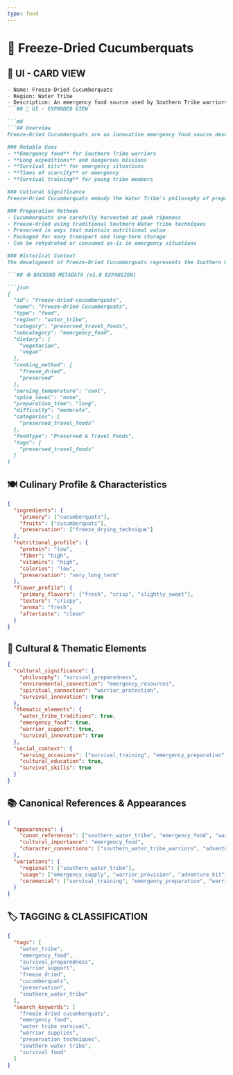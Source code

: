 ```yaml
---
type: food
---
```


# 🥒 Freeze-Dried Cucumberquats

## 🎴 UI - CARD VIEW

```md
- Name: Freeze-Dried Cucumberquats
- Region: Water Tribe
- Description: An emergency food source used by Southern Tribe warriors and adventurers, representing their innovative preservation techniques for survival situations.
```## 📖 UI - EXPANDED VIEW

```md
```## Overview
Freeze-Dried Cucumberquats are an innovative emergency food source developed by the Southern Water Tribe for their warriors and adventurers. This preservation technique demonstrates the tribe's practical wisdom and their understanding of how to create lightweight, long-lasting food supplies for dangerous expeditions and survival situations. The dish represents the Water Tribe's commitment to ensuring their people can survive in the harshest conditions while maintaining access to essential nutrients.

### Notable Uses
- **Emergency food** for Southern Tribe warriors
- **Long expeditions** and dangerous missions
- **Survival kits** for emergency situations
- **Times of scarcity** or emergency
- **Survival training** for young tribe members

### Cultural Significance
Freeze-Dried Cucumberquats embody the Water Tribe's philosophy of preparedness and their understanding that survival often depends on having the right resources at the right time. The innovative freeze-drying technique represents their practical wisdom and their ability to adapt traditional preservation methods to meet new challenges. The dish reflects their belief that protecting their warriors and adventurers is essential to community survival and cultural preservation.

### Preparation Methods
- Cucumberquats are carefully harvested at peak ripeness
- Freeze-dried using traditional Southern Water Tribe techniques
- Preserved in ways that maintain nutritional value
- Packaged for easy transport and long-term storage
- Can be rehydrated or consumed as-is in emergency situations

### Historical Context
The development of Freeze-Dried Cucumberquats represents the Southern Water Tribe's response to the challenges of protecting their warriors and supporting their adventurers. This preservation technique demonstrates their practical wisdom and their understanding of how to create food supplies that can withstand the rigors of dangerous expeditions. The tradition continues to be a testament to the tribe's commitment to survival and their innovative approach to food preservation.

```## ⚙️ BACKEND METADATA (v1.0 EXPANSION)

```json
{
  "id": "freeze-dried-cucumberquats",
  "name": "Freeze-Dried Cucumberquats",
  "type": "food",
  "region": "water_tribe",
  "category": "preserved_travel_foods",
  "subcategory": "emergency_food",
  "dietary": [
    "vegetarian",
    "vegan"
  ],
  "cooking_method": [
    "freeze_dried",
    "preserved"
  ],
  "serving_temperature": "cool",
  "spice_level": "none",
  "preparation_time": "long",
  "difficulty": "moderate",
  "categories": [
    "preserved_travel_foods"
  ],
  "foodType": "Preserved & Travel Foods",
  "tags": [
    "preserved_travel_foods"
  ]
}
```

## 🍽️ Culinary Profile & Characteristics

```json
{
  "ingredients": {
    "primary": ["cucumberquats"],
    "fruits": ["cucumberquats"],
    "preservation": ["freeze_drying_technique"]
  },
  "nutritional_profile": {
    "protein": "low",
    "fiber": "high",
    "vitamins": "high",
    "calories": "low",
    "preservation": "very_long_term"
  },
  "flavor_profile": {
    "primary_flavors": ["fresh", "crisp", "slightly_sweet"],
    "texture": "crispy",
    "aroma": "fresh",
    "aftertaste": "clean"
  }
}
```

## 🌊 Cultural & Thematic Elements

```json
{
  "cultural_significance": {
    "philosophy": "survival_preparedness",
    "environmental_connection": "emergency_resources",
    "spiritual_connection": "warrior_protection",
    "survival_innovation": true
  },
  "thematic_elements": {
    "water_tribe_traditions": true,
    "emergency_food": true,
    "warrior_support": true,
    "survival_innovation": true
  },
  "social_context": {
    "serving_occasions": ["survival_training", "emergency_preparation", "warrior_support"],
    "cultural_education": true,
    "survival_skills": true
  }
}
```

## 📚 Canonical References & Appearances

```json
{
  "appearances": {
    "canon_references": ["southern_water_tribe", "emergency_food", "warrior_supplies"],
    "cultural_importance": "emergency_food",
    "character_connections": ["southern_water_tribe_warriors", "adventurers"]
  },
  "variations": {
    "regional": ["southern_water_tribe"],
    "usage": ["emergency_supply", "warrior_provision", "adventure_kit"],
    "ceremonial": ["survival_training", "emergency_preparation", "warrior_support"]
  }
}
```

## 🏷️ TAGGING & CLASSIFICATION

```json
{
  "tags": [
    "water_tribe",
    "emergency_food",
    "survival_preparedness",
    "warrior_support",
    "freeze_dried",
    "cucumberquats",
    "preservation",
    "southern_water_tribe"
  ],
  "search_keywords": [
    "freeze dried cucumberquats",
    "emergency food",
    "water tribe survival",
    "warrior supplies",
    "preservation techniques",
    "southern water tribe",
    "survival food"
  ]
}
```

